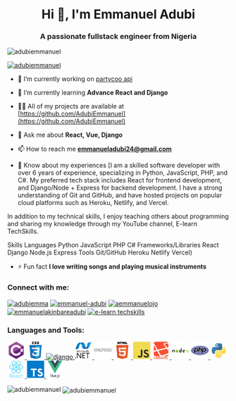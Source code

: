 <h1 align="center">Hi 👋, I'm Emmanuel Adubi</h1>
<h3 align="center">A passionate fullstack engineer from Nigeria</h3>

<p align="left"> <img src="https://komarev.com/ghpvc/?username=adubiemmanuel&label=Profile%20views&color=0e75b6&style=flat" alt="adubiemmanuel" /> </p>

<p align="left"> <a href="https://github.com/ryo-ma/github-profile-trophy"><img src="https://github-profile-trophy.vercel.app/?username=adubiemmanuel" alt="adubiemmanuel" /></a> </p>

- 🔭 I’m currently working on [partycoo api](https://partycoo.netlify.app/)

- 🌱 I’m currently learning **Advance React and Django**

- 👨‍💻 All of my projects are available at [https://github.com/AdubiEmmanuel](https://github.com/AdubiEmmanuel)

- 💬 Ask me about **React, Vue, Django**

- 📫 How to reach me **emmanueladubi24@gmail.com**

- 📄 Know about my experiences [I am a skilled software developer with over 6 years of experience, specializing in Python, JavaScript, PHP, and C#. My preferred tech stack includes React for frontend development, and Django/Node + Express for backend development. I have a strong understanding of Git and GitHub, and have hosted projects on popular cloud platforms such as Heroku, Netlify, and Vercel.

In addition to my technical skills, I enjoy teaching others about programming and sharing my knowledge through my YouTube channel, E-learn TechSkills.

Skills
Languages
Python
JavaScript
PHP
C#
Frameworks/Libraries
React
Django
Node.js
Express
Tools
Git/GitHub
Heroku
Netlify
Vercel)

- ⚡ Fun fact **I love writing songs and playing musical instruments**

<h3 align="left">Connect with me:</h3>
<p align="left">
<a href="https://twitter.com/adubiemma" target="blank"><img align="center" src="https://raw.githubusercontent.com/rahuldkjain/github-profile-readme-generator/master/src/images/icons/Social/twitter.svg" alt="adubiemma" height="30" width="40" /></a>
<a href="https://linkedin.com/in/emmanuel-adubi" target="blank"><img align="center" src="https://raw.githubusercontent.com/rahuldkjain/github-profile-readme-generator/master/src/images/icons/Social/linked-in-alt.svg" alt="emmanuel-adubi" height="30" width="40" /></a>
<a href="https://fb.com/aemmanuelojo" target="blank"><img align="center" src="https://raw.githubusercontent.com/rahuldkjain/github-profile-readme-generator/master/src/images/icons/Social/facebook.svg" alt="aemmanuelojo" height="30" width="40" /></a>
<a href="https://instagram.com/emmanuelakinbareadubi" target="blank"><img align="center" src="https://raw.githubusercontent.com/rahuldkjain/github-profile-readme-generator/master/src/images/icons/Social/instagram.svg" alt="emmanuelakinbareadubi" height="30" width="40" /></a>
<a href="https://www.youtube.com/@e-learntechskills" target="blank"><img align="center" src="https://raw.githubusercontent.com/rahuldkjain/github-profile-readme-generator/master/src/images/icons/Social/youtube.svg" alt="e-learn techskills" height="30" width="40" /></a>
</p>

<h3 align="left">Languages and Tools:</h3>
<p align="left"> <a href="https://www.w3schools.com/cs/" target="_blank" rel="noreferrer"> <img src="https://raw.githubusercontent.com/devicons/devicon/master/icons/csharp/csharp-original.svg" alt="csharp" width="40" height="40"/> </a> <a href="https://www.w3schools.com/css/" target="_blank" rel="noreferrer"> <img src="https://raw.githubusercontent.com/devicons/devicon/master/icons/css3/css3-original-wordmark.svg" alt="css3" width="40" height="40"/> </a> <a href="https://www.djangoproject.com/" target="_blank" rel="noreferrer"> <img src="https://cdn.worldvectorlogo.com/logos/django.svg" alt="django" width="40" height="40"/> </a> <a href="https://dotnet.microsoft.com/" target="_blank" rel="noreferrer"> <img src="https://raw.githubusercontent.com/devicons/devicon/master/icons/dot-net/dot-net-original-wordmark.svg" alt="dotnet" width="40" height="40"/> </a> <a href="https://expressjs.com" target="_blank" rel="noreferrer"> <img src="https://raw.githubusercontent.com/devicons/devicon/master/icons/express/express-original-wordmark.svg" alt="express" width="40" height="40"/> </a> <a href="https://www.w3.org/html/" target="_blank" rel="noreferrer"> <img src="https://raw.githubusercontent.com/devicons/devicon/master/icons/html5/html5-original-wordmark.svg" alt="html5" width="40" height="40"/> </a> <a href="https://developer.mozilla.org/en-US/docs/Web/JavaScript" target="_blank" rel="noreferrer"> <img src="https://raw.githubusercontent.com/devicons/devicon/master/icons/javascript/javascript-original.svg" alt="javascript" width="40" height="40"/> </a> <a href="https://laravel.com/" target="_blank" rel="noreferrer"> <img src="https://raw.githubusercontent.com/devicons/devicon/master/icons/laravel/laravel-plain-wordmark.svg" alt="laravel" width="40" height="40"/> </a> <a href="https://nodejs.org" target="_blank" rel="noreferrer"> <img src="https://raw.githubusercontent.com/devicons/devicon/master/icons/nodejs/nodejs-original-wordmark.svg" alt="nodejs" width="40" height="40"/> </a> <a href="https://www.php.net" target="_blank" rel="noreferrer"> <img src="https://raw.githubusercontent.com/devicons/devicon/master/icons/php/php-original.svg" alt="php" width="40" height="40"/> </a> <a href="https://www.python.org" target="_blank" rel="noreferrer"> <img src="https://raw.githubusercontent.com/devicons/devicon/master/icons/python/python-original.svg" alt="python" width="40" height="40"/> </a> <a href="https://reactjs.org/" target="_blank" rel="noreferrer"> <img src="https://raw.githubusercontent.com/devicons/devicon/master/icons/react/react-original-wordmark.svg" alt="react" width="40" height="40"/> </a> <a href="https://www.typescriptlang.org/" target="_blank" rel="noreferrer"> <img src="https://raw.githubusercontent.com/devicons/devicon/master/icons/typescript/typescript-original.svg" alt="typescript" width="40" height="40"/> </a> <a href="https://vuejs.org/" target="_blank" rel="noreferrer"> <img src="https://raw.githubusercontent.com/devicons/devicon/master/icons/vuejs/vuejs-original-wordmark.svg" alt="vuejs" width="40" height="40"/> </a> </p>

<p><img align="left" src="https://github-readme-stats.vercel.app/api/top-langs?username=adubiemmanuel&show_icons=true&locale=en&layout=compact" alt="adubiemmanuel" /></p>

<p>&nbsp;<img align="center" src="https://github-readme-stats.vercel.app/api?username=adubiemmanuel&show_icons=true&locale=en" alt="adubiemmanuel" /></p>

